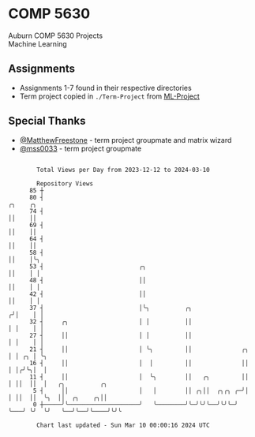 # COMP 5630
Auburn COMP 5630 Projects  
Machine Learning

## Assignments
- Assignments 1-7 found in their respective directories
- Term project copied in `./Term-Project` from [ML-Project](https://github.com/wumphlett/ML-Project)

## Special Thanks
- [@MatthewFreestone](https://github.com/MatthewFreestone) - term project groupmate and matrix wizard
- [@mss0033](https://github.com/mss0033) - term project groupmate

```

        Total Views per Day from 2023-12-12 to 2024-03-10

        Repository Views
      85 ┼
      80 ┤                                                              ╭╮    ╭╮
      74 ┤                                                              ││    ││
      69 ┤                                                              ││    ││
      64 ┤                                                              ││    ││
      58 ┤                                                              ││    │╰╮
      53 ┤                           ╭╮                                 ││    │ │
      48 ┤                           ││                                 ││    │ │
      42 ┤                           ││                                 ││    │ │
      37 ┤                           │╰╮          ╭╮                   ╭╯│    │ │
      32 ┤     ╭╮                    │ │          ││                   │ │    │ │
      27 ┤     ││                    │ │          ││                   │ │    │ │
      21 ┤     ││                    │ ╰╮         ││              ╭╮   │ │ ╭╮ │ ╰╮
      16 ┤     ││                    │  │         ││              ││   │ │╭╯╰╮│  │
      11 ┤     ││                    │  ╰╮        ││   ╭╮         ││   │ ││  ││  │   ╭╮          ╭╮
       5 ┤     ││                    │   │        ││ ╭╮││  ╭╮╭╮ ╭─╯│   │ ││  ││  ╰╮  ││  ╭╮    ╭╮││
       0 ┼─────╯╰────────────────────╯   ╰────────╯╰─╯╰╯╰──╯╰╯╰─╯  ╰───╯ ╰╯  ╰╯   ╰──╯╰──╯╰────╯╰╯╰

        Chart last updated - Sun Mar 10 00:00:16 2024 UTC
        
```
